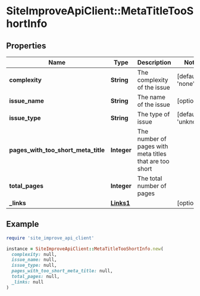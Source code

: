 # SiteImproveApiClient::MetaTitleTooShortInfo

## Properties

| Name | Type | Description | Notes |
| ---- | ---- | ----------- | ----- |
| **complexity** | **String** | The complexity of the issue | [default to &#39;none&#39;] |
| **issue_name** | **String** | The name of the issue | [optional] |
| **issue_type** | **String** | The type of issue | [default to &#39;unknown&#39;] |
| **pages_with_too_short_meta_title** | **Integer** | The number of pages with meta titles that are too short |  |
| **total_pages** | **Integer** | The total number of pages |  |
| **_links** | [**Links1**](Links1.md) |  | [optional] |

## Example

```ruby
require 'site_improve_api_client'

instance = SiteImproveApiClient::MetaTitleTooShortInfo.new(
  complexity: null,
  issue_name: null,
  issue_type: null,
  pages_with_too_short_meta_title: null,
  total_pages: null,
  _links: null
)
```

